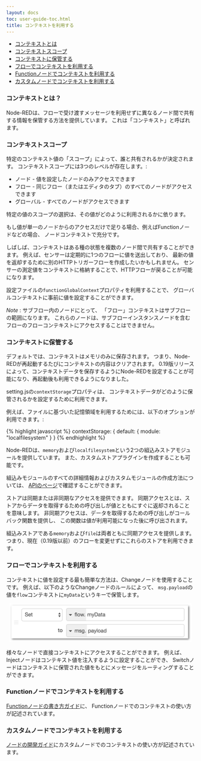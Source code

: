 ```yaml
---
layout: docs
toc: user-guide-toc.html
title: コンテキストを利用する
---
```


 - [コンテキストとは](#コンテキストとは)
 - [コンテキストスコープ](#コンテキストスコープ)
 - [コンテキストに保管する](#コンテキストに保管する)
 - [フローでコンテキストを利用する](#フローでコンテキストを利用する)
 - [Functionノードでコンテキストを利用する](#functionノードでコンテキストを利用する)
 - [カスタムノードでコンテキストを利用する](#カスタムノードでコンテキストを利用する)

### コンテキストとは？

Node-REDは、フローで受け渡すメッセージを利用せずに異なるノード間で共有する情報を保管する方法を提供しています。
これは「コンテキスト」と呼ばれます。

### コンテキストスコープ

特定のコンテキスト値の「スコープ」によって、誰と共有されるかが決定されます。
コンテキストスコープには3つのレベルが存在します。:

 - ノード - 値を設定したノードのみアクセスできます
 - フロー - 同じフロー（またはエディタのタブ）のすべてのノードがアクセスできます
 - グローバル - すべてのノードがアクセスできます

特定の値のスコープの選択は、その値がどのように利用されるかに依ります。

もし値が単一のノードからのアクセスだけで足りる場合、例えばFunctionノードなどの場合、
ノードコンテキストで充分です。

しばしば、コンテキストはある種の状態を複数のノード間で共有することができます。
例えば、センサーは定期的に1つのフローに値を送出しており、
最新の値を返却するために別のHTTPトリガーフローを作成したいかもしれません。
センサーの測定値をコンテキストに格納することで、HTTPフローが戻ることが可能になります。

設定ファイルの`functionGlobalContext`プロパティを利用することで、
グローバルコンテキストに事前に値を設定することができます。

<div class="doc-callout"><em>Note</em> : サブフロー内のノードにとって、
「フロー」コンテキストはサブフローの範囲になります。
これらのノードは、サブフローインスタンスノードを含むフローのフローコンテキストにアクセスすることはできません。</div>


### コンテキストに保管する

デフォルトでは、コンテキストはメモリのみに保存されます。
つまり、Node-REDが再起動するたびにコンテキストの内容はクリアされます。
0.19版リリースによって、コンテキストデータを保存するようにNode-REDを設定することが可能になり、再起動後も利用できるようになりました。

setting.jsの`contextStorage`プロパティは、
コンテキストデータがどのように保管されるかを設定するために利用できます。

例えば、ファイルに基づいた記憶領域を利用するためには、以下のオプションが利用できます。:

{% highlight javascript %}
contextStorage: {
   default: {
       module: "localfilesystem"
   }
}
{% endhighlight %}

Node-REDは、`memory`および`localfilesystem`という2つの組込みストアモジュールを提供しています。
また、カスタムストアプラグインを作成することも可能です。

組込みモジュールのすべての詳細情報およびカスタムモジュールの作成方法については、
[APIのページ](../api/context/)で確認することができます。

ストアは同期または非同期なアクセスを提供できます。
同期アクセスとは、ストアからデータを取得するための呼び出しが値とともにすぐに返却されることを意味します。
非同期アクセスは、データを取得するための呼び出しがコールバック関数を提供し、
この関数は値が利用可能になった後に呼び出されます。

組込みストアである`memory`および`file`は両者ともに同期アクセスを提供します。
つまり、現在（0.19版以前）のフローを変更せずにこれらのストアを利用できます。

### フローでコンテキストを利用する

コンテキストに値を設定する最も簡単な方法は、Changeノードを使用することです。
例えば、以下のようなChangeノードのルールによって、
`msg.payload`の値を`flow`コンテキストに`myData`というキーで保管します。

<div style="text-align: center"><img src="/docs/user-guide/images/context_change.png" width="488px"></div>

様々なノードで直接コンテキストにアクセスすることができます。
例えば、Injectノードはコンテキスト値を注入するように設定することができ、
Switchノードはコンテキストに保管された値をもとにメッセージをルーティングすることができます。

### Functionノードでコンテキストを利用する

[Functionノードの書き方ガイド](../writing-functions#storing-data)に、
Functionノードでのコンテキストの使い方が記述されています。

### カスタムノードでコンテキストを利用する

[ノードの開発ガイド](/docs/creating-nodes/context)にカスタムノードでのコンテキストの使い方が記述されています。
